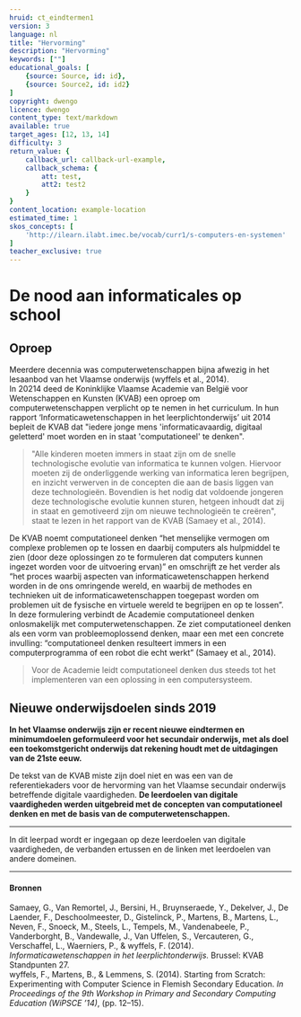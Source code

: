 ```yaml
---
hruid: ct_eindtermen1
version: 3
language: nl
title: "Hervorming"
description: "Hervorming"
keywords: [""]
educational_goals: [
    {source: Source, id: id}, 
    {source: Source2, id: id2}
]
copyright: dwengo
licence: dwengo
content_type: text/markdown
available: true
target_ages: [12, 13, 14]
difficulty: 3
return_value: {
    callback_url: callback-url-example,
    callback_schema: {
        att: test,
        att2: test2
    }
}
content_location: example-location
estimated_time: 1
skos_concepts: [
    'http://ilearn.ilabt.imec.be/vocab/curr1/s-computers-en-systemen'
]
teacher_exclusive: true
---
```


# De nood aan informaticales op school

## Oproep

Meerdere decennia was computerwetenschappen bijna afwezig in het lesaanbod van het Vlaamse onderwijs (wyffels et al., 2014). <br>
In 20214 deed de Koninklijke Vlaamse Academie van België voor Wetenschappen en Kunsten (KVAB) een oproep om computerwetenschappen verplicht op te nemen in het curriculum. 
In hun rapport ‘Informaticawetenschappen in het leerplichtonderwijs’ uit 2014 bepleit de KVAB dat "iedere jonge mens 'informaticavaardig, digitaal geletterd' moet worden en in staat 'computationeel' te denken". 

> "Alle kinderen moeten immers in staat zijn om de snelle technologische evolutie van informatica te kunnen volgen. Hiervoor moeten zij de onderliggende werking van informatica leren begrijpen, en inzicht verwerven in de concepten die aan de basis liggen van deze technologieën. Bovendien is het nodig dat voldoende jongeren deze technologische evolutie kunnen sturen, hetgeen inhoudt dat zij in staat en gemotiveerd zijn om nieuwe technologieën te creëren", staat te lezen in het rapport van de KVAB (Samaey et al., 2014).

De KVAB noemt computationeel denken “het menselijke vermogen om complexe problemen op te lossen en daarbij computers als hulpmiddel te zien (door deze oplossingen zo te formuleren dat computers kunnen ingezet worden voor de uitvoering ervan)” en omschrijft ze het verder als “het proces waarbij aspecten van informaticawetenschappen herkend worden in de ons omringende wereld, en waarbij de methodes en technieken uit de informaticawetenschappen toegepast worden om problemen uit de fysische en virtuele wereld te begrijpen en op te lossen”.<br>
In deze formulering verbindt de Academie computationeel denken onlosmakelijk met computerwetenschappen. Ze ziet computationeel denken als een vorm van probleemoplossend denken, maar een met een concrete invulling: “computationeel denken resulteert immers in een computerprogramma of een robot die echt werkt” (Samaey et al., 2014).

> Voor de Academie leidt computationeel denken dus steeds tot het implementeren van een oplossing in een computersysteem.

## Nieuwe onderwijsdoelen sinds 2019

**In het Vlaamse onderwijs zijn er recent nieuwe eindtermen en minimumdoelen geformuleerd voor het secundair onderwijs, met als doel een toekomstgericht onderwijs dat rekening houdt met de uitdagingen van de 21ste eeuw.** 

De tekst van de KVAB miste zijn doel niet en was een van de referentiekaders voor de hervorming van het Vlaamse secundair onderwijs betreffende digitale vaardigheden. **De leerdoelen van digitale vaardigheden werden uitgebreid met de concepten van computationeel denken en met de basis van de computerwetenschappen.**

----------------------------------------------
In dit leerpad wordt er ingegaan op deze leerdoelen van digitale vaardigheden, de verbanden ertussen en de linken met leerdoelen van andere domeinen.

--------------------------------------

#### Bronnen

Samaey, G., Van Remortel, J., Bersini, H., Bruynseraede, Y., Dekelver, J., De Laender, F., Deschoolmeester, D., Gistelinck, P., Martens, B., Martens, L., Neven, F., Snoeck, M., Steels, L., Tempels, M., Vandenabeele, P., Vanderborght, B., Vandewalle, J., Van Uffelen, S., Vercauteren, G., Verschaffel, L., Waerniers, P., & wyffels, F. (2014). *Informaticawetenschappen in het leerplichtonderwijs.* Brussel: KVAB Standpunten
27.<br>
wyffels, F., Martens, B., & Lemmens, S. (2014). Starting from Scratch: Experimenting with Computer Science in Flemish Secondary Education. *In Proceedings of the 9th Workshop in Primary and Secondary Computing Education (WiPSCE ’14)*, (pp. 12–15).





